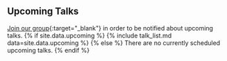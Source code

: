 ## Upcoming Talks
[Join our group](https://groups.google.com/forum/#!forum/satisfiabilityseminar/join){:target="_blank"} in order to be notified about upcoming talks.
{% if site.data.upcoming %}
{% include talk_list.md data=site.data.upcoming %}
{% else %}
There are no currently scheduled upcoming talks. 
{% endif %}